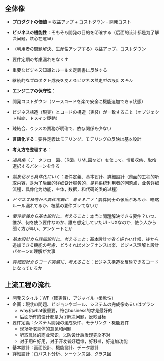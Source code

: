 ## 全体像
- **プロダクトの価値** = 収益アップ + コストダウン - 開発コスト

- **ビジネスの機能性**：そもそも開発の目的を明確する（后面的设计都是为了解决问题，核心在这里）
- （利用者の問題解決、生産性アップする）収益アップ、コストダウン
- 要件定期の考慮漏れをなくす
- 重要なビジネス知識とルールを定義書に反映する
- 継続的なプロダクト成長を支えるビジネス並走型の設計スキル

- **エンジニアの保守性**：
- 開発コストダウン（ソースコードを楽で安全に機能追加できる状態）
- ビジネス構造（現実）とコードの構造（実装）が一致すること（オブジェクト指向、ドメイン駆動）
- 疎結合、クラスの責務が明確で、依存関係も少ない

- **言語化する**：要件定義はモデリング、モデリングの反映は基本設計

- **考え方を整理する**：
- *道具集*（データフロー図、ER図、UML図など）を使って、情報収集、取捨選択するパターンを作る
- *抽象化から具体化にいく*：要件定義、基本設計、詳細設計（前面的工程的听取内容，是为了后面的详细设计服务的，是将系统利用者的问题点，业务详细流程，具像化为功能，主体，数据，和代码的类的过程）
- *ビジネス構造から要件定義に、考えること*：要件同士の矛盾があるか、暗黙ルール漏れてるか、枝葉の要件ズレてないか
- *要件定義から基本設計に、考えること*：本当に問題解決できる要件？いつ、誰が、何を使う要件なのか、誰を想定していたUI・UXなのか、使う人から聞く方が早い、アンケートとか
- *基本設計から詳細設計に、考えること*：基本設計で省く細かい仕様、後から追加できる機能の考慮、どうすればメンテナンスは楽、ビジネス理解と設計パターンの理解が大事
- *詳細設計からコード実装に、考えること*：ビジネス構造を反映できるコードになっているか

## 上流工程の流れ
- 開発スタイル：WF（確実性）、アジャイル（柔軟性）
- 企画：現状の問題、ビジョンやゴール、システムの完成像あるいはプラン
  - why和what很重要，符合business的才是最好的
  - 后面所有的设计都是为了解决问题，反映目标
- 要件定義：システム開発の達成条件、モデリング・機能要件
  - 现场听取具体的意见和问题
  - 听取具体的商业常识，以防设计后发现完全不对
  - 对于用户好用，对于开发者好运维，好移植，好追加功能
- 基本設計：画面設計、機能設計、データ設計
- 詳細設計：ロバスト分析、シーケンス図、クラス図
